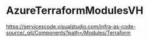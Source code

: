 # AzureTerraformModulesVH
https://servicescode.visualstudio.com/infra-as-code-source/_git/Components?path=/Modules/Terraform
